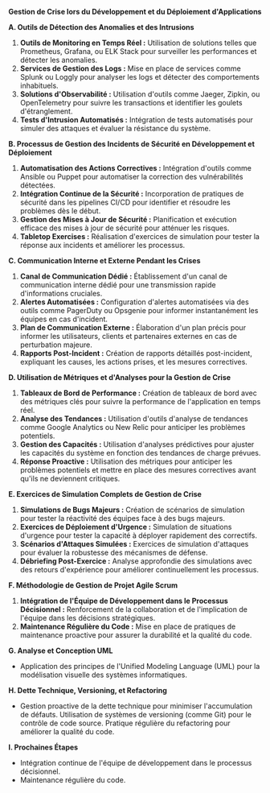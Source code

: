 **Gestion de Crise lors du Développement et du Déploiement d'Applications**

**A. Outils de Détection des Anomalies et des Intrusions**
   1. **Outils de Monitoring en Temps Réel :** Utilisation de solutions telles que Prometheus, Grafana, ou ELK Stack pour surveiller les performances et détecter les anomalies.
   2. **Services de Gestion des Logs :** Mise en place de services comme Splunk ou Loggly pour analyser les logs et détecter des comportements inhabituels.
   3. **Solutions d'Observabilité :** Utilisation d'outils comme Jaeger, Zipkin, ou OpenTelemetry pour suivre les transactions et identifier les goulets d'étranglement.
   4. **Tests d'Intrusion Automatisés :** Intégration de tests automatisés pour simuler des attaques et évaluer la résistance du système.

**B. Processus de Gestion des Incidents de Sécurité en Développement et Déploiement**
   1. **Automatisation des Actions Correctives :** Intégration d'outils comme Ansible ou Puppet pour automatiser la correction des vulnérabilités détectées.
   2. **Intégration Continue de la Sécurité :** Incorporation de pratiques de sécurité dans les pipelines CI/CD pour identifier et résoudre les problèmes dès le début.
   3. **Gestion des Mises à Jour de Sécurité :** Planification et exécution efficace des mises à jour de sécurité pour atténuer les risques.
   4. **Tabletop Exercises :** Réalisation d'exercices de simulation pour tester la réponse aux incidents et améliorer les processus.

**C. Communication Interne et Externe Pendant les Crises**
   1. **Canal de Communication Dédié :** Établissement d'un canal de communication interne dédié pour une transmission rapide d'informations cruciales.
   2. **Alertes Automatisées :** Configuration d'alertes automatisées via des outils comme PagerDuty ou Opsgenie pour informer instantanément les équipes en cas d'incident.
   3. **Plan de Communication Externe :** Élaboration d'un plan précis pour informer les utilisateurs, clients et partenaires externes en cas de perturbation majeure.
   4. **Rapports Post-Incident :** Création de rapports détaillés post-incident, expliquant les causes, les actions prises, et les mesures correctives.

**D. Utilisation de Métriques et d'Analyses pour la Gestion de Crise**
   1. **Tableaux de Bord de Performance :** Création de tableaux de bord avec des métriques clés pour suivre la performance de l'application en temps réel.
   2. **Analyse des Tendances :** Utilisation d'outils d'analyse de tendances comme Google Analytics ou New Relic pour anticiper les problèmes potentiels.
   3. **Gestion des Capacités :** Utilisation d'analyses prédictives pour ajuster les capacités du système en fonction des tendances de charge prévues.
   4. **Réponse Proactive :** Utilisation des métriques pour anticiper les problèmes potentiels et mettre en place des mesures correctives avant qu'ils ne deviennent critiques.

**E. Exercices de Simulation Complets de Gestion de Crise**
   1. **Simulations de Bugs Majeurs :** Création de scénarios de simulation pour tester la réactivité des équipes face à des bugs majeurs.
   2. **Exercices de Déploiement d'Urgence :** Simulation de situations d'urgence pour tester la capacité à déployer rapidement des correctifs.
   3. **Scénarios d'Attaques Simulées :** Exercices de simulation d'attaques pour évaluer la robustesse des mécanismes de défense.
   4. **Débriefing Post-Exercice :** Analyse approfondie des simulations avec des retours d'expérience pour améliorer continuellement les processus.

**F. Méthodologie de Gestion de Projet Agile Scrum**
   1. **Intégration de l'Équipe de Développement dans le Processus Décisionnel :** Renforcement de la collaboration et de l'implication de l'équipe dans les décisions stratégiques.
   2. **Maintenance Régulière du Code :** Mise en place de pratiques de maintenance proactive pour assurer la durabilité et la qualité du code.

**G. Analyse et Conception UML**
   - Application des principes de l'Unified Modeling Language (UML) pour la modélisation visuelle des systèmes informatiques.

**H. Dette Technique, Versioning, et Refactoring**
   - Gestion proactive de la dette technique pour minimiser l'accumulation de défauts. Utilisation de systèmes de versioning (comme Git) pour le contrôle de code source. Pratique régulière du refactoring pour améliorer la qualité du code.

**I. Prochaines Étapes**
   - Intégration continue de l'équipe de développement dans le processus décisionnel.
   - Maintenance régulière du code.

